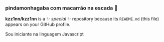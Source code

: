 ### pindamonhagaba com macarrão na escada 👋

**kzz1nn/kzz1nn** is a ✨ _special_ ✨ repository because its `README.md` (this file) appears on your GitHub profile.

Sou iniciante na linguagem Javascript

